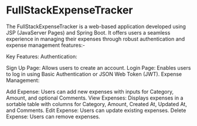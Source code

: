 # FullStackExpenseTracker
The FullStackExpenseTracker is a web-based application developed using JSP (JavaServer Pages) and Spring Boot. It offers users a seamless experience in managing their expenses through robust authentication and expense management features:-

Key Features:
Authentication:

Sign Up Page: Allows users to create an account.
Login Page: Enables users to log in using Basic Authentication or JSON Web Token (JWT).
Expense Management:

Add Expense: Users can add new expenses with inputs for Category, Amount, and optional Comments.
View Expenses: Displays expenses in a sortable table with columns for Category, Amount, Created At, Updated At, and Comments.
Edit Expense: Users can update existing expenses.
Delete Expense: Users can remove expenses.
